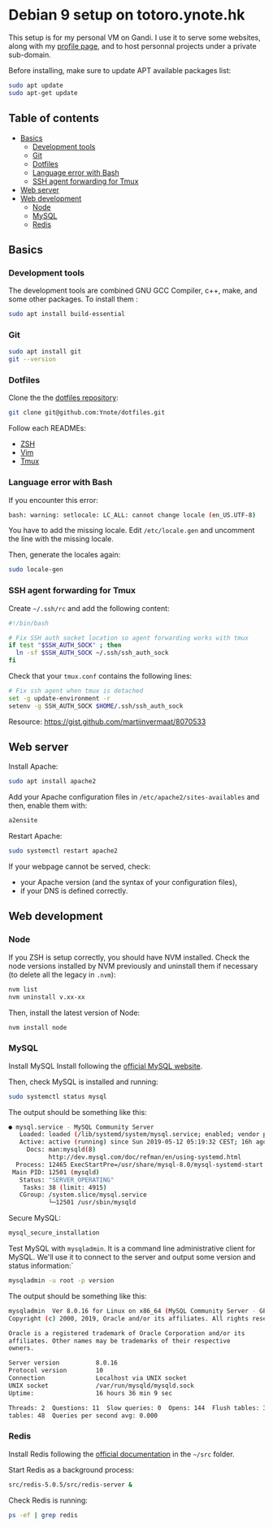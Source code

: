 # Debian 9 setup on totoro.ynote.hk

This setup is for my personal VM on Gandi. I use it to serve some websites,
along with my [profile page](http://ynote.hk/), and to host personnal projects
under a private sub-domain.

Before installing, make sure to update APT available packages list:
```sh
sudo apt update
sudo apt-get update
```

## Table of contents

- [Basics](#basics)
  - [Development tools](#development-tools)
  - [Git](#git)
  - [Dotfiles](#dotfiles)
  - [Language error with Bash](#language-error-with-bash)
  - [SSH agent forwarding for Tmux](#ssh-agent-forwarding-for-tmux)
- [Web server](##web-server)
- [Web development](#web-development)
  - [Node](#node)
  - [MySQL](#mysql)
  - [Redis](#redis)

## Basics

### Development tools

The development tools are combined GNU GCC Compiler, c++, make, and some other
packages. To install them :
```sh
sudo apt install build-essential
```

### Git

```sh
sudo apt install git
git --version
```

### Dotfiles

Clone the the [dotfiles
repository](https://github.com/Ynote/dotfiles):
```sh
git clone git@github.com:Ynote/dotfiles.git
```

Follow each READMEs:
- [ZSH](https://github.com/Ynote/dotfiles/tree/master/zsh)
- [Vim](https://github.com/Ynote/dotfiles/tree/master/vim)
- [Tmux](https://github.com/Ynote/dotfiles/tree/master/tmux)

### Language error with Bash

If you encounter this error:
```sh
bash: warning: setlocale: LC_ALL: cannot change locale (en_US.UTF-8)
```

You have to add the missing locale. Edit `/etc/locale.gen` and uncomment the
line with the missing locale.

Then, generate the locales again:
```sh
sudo locale-gen
```

### SSH agent forwarding for Tmux

Create `~/.ssh/rc` and add the following content:
```sh
#!/bin/bash

# Fix SSH auth socket location so agent forwarding works with tmux
if test "$SSH_AUTH_SOCK" ; then
  ln -sf $SSH_AUTH_SOCK ~/.ssh/ssh_auth_sock
fi
```

Check that your `tmux.conf` contains the following lines:
```sh
# Fix ssh agent when tmux is detached
set -g update-environment -r
setenv -g SSH_AUTH_SOCK $HOME/.ssh/ssh_auth_sock
```

Resource: https://gist.github.com/martijnvermaat/8070533

## Web server

Install Apache:
```sh
sudo apt install apache2
```

Add your Apache configuration files in `/etc/apache2/sites-availables` and then,
enable them with:
```sh
a2ensite
```

Restart Apache:
```sh
sudo systemctl restart apache2
```

If your webpage cannot be served, check:
- your Apache version (and the syntax of your configuration files),
- if your DNS is defined correctly.

## Web development

### Node

If you ZSH is setup correctly, you should have NVM installed. Check the node
versions installed by NVM previously and uninstall them if necessary (to delete
all the legacy in `.nvm`):
```sh
nvm list
nvm uninstall v.xx-xx
```

Then, install the latest version of Node:
```sh
nvm install node
```

### MySQL

Install MySQL Install following the [official MySQL
website](https://dev.mysql.com/doc/mysql-apt-repo-quick-guide/en/#apt-repo-fresh-install).

Then, check MySQL is installed and running:
```sh
sudo systemctl status mysql
```

The output should be something like this:
```sh
● mysql.service - MySQL Community Server
   Loaded: loaded (/lib/systemd/system/mysql.service; enabled; vendor preset: enabled)
   Active: active (running) since Sun 2019-05-12 05:19:32 CEST; 16h ago
     Docs: man:mysqld(8)
           http://dev.mysql.com/doc/refman/en/using-systemd.html
  Process: 12465 ExecStartPre=/usr/share/mysql-8.0/mysql-systemd-start pre (code=exited, status=0/SUCCESS)
 Main PID: 12501 (mysqld)
   Status: "SERVER_OPERATING"
    Tasks: 38 (limit: 4915)
   CGroup: /system.slice/mysql.service
           └─12501 /usr/sbin/mysqld
```

Secure MySQL:
```sh
mysql_secure_installation
```

Test MySQL with `mysqladmin`. It is a command line administrative client for
MySQL. We'll use it to connect to the server and output some version and status
information:`
```sh
mysqladmin -u root -p version
```

The output should be something like this:
```sh
mysqladmin  Ver 8.0.16 for Linux on x86_64 (MySQL Community Server - GPL)
Copyright (c) 2000, 2019, Oracle and/or its affiliates. All rights reserved.

Oracle is a registered trademark of Oracle Corporation and/or its
affiliates. Other names may be trademarks of their respective
owners.

Server version          8.0.16
Protocol version        10
Connection              Localhost via UNIX socket
UNIX socket             /var/run/mysqld/mysqld.sock
Uptime:                 16 hours 36 min 9 sec

Threads: 2  Questions: 11  Slow queries: 0  Opens: 144  Flush tables: 3  Open
tables: 48  Queries per second avg: 0.000
```

### Redis

Install Redis following the [official documentation](https://redis.io/download)
in the `~/src` folder.

Start Redis as a background process:
```sh
src/redis-5.0.5/src/redis-server &
```

Check Redis is running:
```sh
ps -ef | grep redis
```

